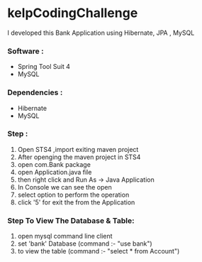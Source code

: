 
# kelpCodingChallenge

I developed this Bank Application using Hibernate, JPA , MySQL


### **Software** :

 * Spring Tool Suit 4
 * MySQL
  
### **Dependencies** :

 - Hibernate
 - MySQL

### **Step** :

1. Open STS4 ,import exiting maven project<b> </b>
2. After openging the maven project in STS4 
3. open com.Bank package
4. open Application.java file 
5. then right click and Run As -> Java Application
6. In Console we can see the open 
7. select option to perform the operation
8. click '5' for exit the from the Application


### **Step To View  The Database & Table**:

1. open mysql command line client
2. set 'bank' Database (command :- "use bank")
3. to view the table (command :- "select * from Account")
   
